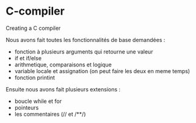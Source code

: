 # C-compiler

Creating a C compiler

Nous avons fait toutes les fonctionnalités de base demandées :
- fonction à plusieurs arguments qui retourne une valeur
- if et if/else
- arithmetique, comparaisons et logique
- variable locale et assignation (on peut faire les deux en meme temps)
- fonction printint

Ensuite nous avons fait plusieurs extensions :
- boucle while et for
- pointeurs
- les commentaires (// et /**/)

